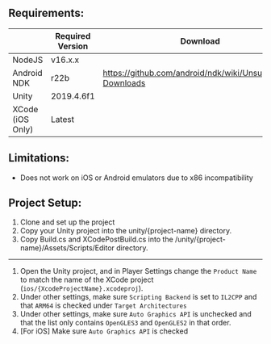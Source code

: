 ## Requirements:

|             | Required Version | Download        |
| ----------- | ----------- |-------------|
| NodeJS      | v16.x.x       |            | 
| Android NDK   | r22b        |https://github.com/android/ndk/wiki/Unsupported-Downloads|
| Unity   | 2019.4.6f1        |             |
| XCode (iOS Only)   | Latest        |             |

## Limitations:

- Does not work on iOS or Android emulators due to x86 incompatibility 

## Project Setup:

1. Clone and set up the project
2. Copy your Unity project into the unity/{project-name} directory.
3. Copy Build.cs and XCodePostBuild.cs into the /unity/{project-name}/Assets/Scripts/Editor directory.

--- 

1. Open the Unity project, and in Player Settings change the ```Product Name``` to match the name of the XCode project (```ios/{XcodeProjectName}.xcodeproj```).
2. Under other settings, make sure ```Scripting Backend``` is set to ```IL2CPP``` and that ```ARM64``` is checked under  ```Target Architectures```
3. Under other settings, make sure ```Auto Graphics API``` is unchecked and that the list only contains ```OpenGLES3``` and ```OpenGLES2``` in that order.
4. [For iOS] Make sure ```Auto Graphics API``` is checked
